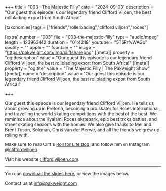 +++
title = "003 - The Majestic Filly"
date = "2024-09-03"
description = "Our guest this episode is our legendary friend Clifford Viljoen, the best rollblading export from South Africa!"

[taxonomies]
tags = ["friends","rollerblading","clifford viljoen","roces"]

[extra]
number = "003"
file = "003-the-majestic-filly"
type = "audio/mpeg"
length = 123963442
duration = "01:43:18"
youtube = "5TSRrfvWAGo"
spotify = ""
apple = ""
fountain = ""
image = "https://pakweight.com/img/cliffshare.png"
[[meta]]
property = "og:description"
value = "Our guest this episode is our legendary friend Clifford Viljoen, the best rollblading export from South Africa!"
[[meta]]
property = "og:title"
value = "The Majestic Filly | The Pakweight Show"
[[meta]]
name = "description"
value = "Our guest this episode is our legendary friend Clifford Viljoen, the best rollblading export from South Africa!"

+++

Our guest this episode is our legendary friend Clifford Viljoen. He tells us about growing up in Pretoria, becoming a pro skater for Roces international, and travelling the world skating competitions with the best of the best. We reminisce about the Kyalami Roces skatepark, epic best tricks battles, and street skating sessions with the homies. We also give thanks to Mel and Brent Tuson, Soloman, Chris van der Merwe, and all the friends we grew up rolling with.

Make sure to read Cliff's [Roll for Life blog](https://knucklehub.wordpress.com/familia/features/roll-for-life/), and follow him on Instagram [@cliffordviljoen](https://www.instagram.com/cliffordviljoen/).

Visit his website [cliffordjviljoen.com](https://www.cliffordjviljoen.com/).

---

You can [download the slides here](slides.pdf), or view the images below.

Contact us at [info@pakweight.com](mailto:info@pakweight.com)
